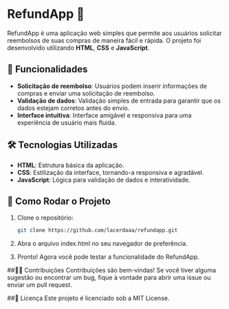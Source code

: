 # RefundApp 💸

RefundApp é uma aplicação web simples que permite aos usuários solicitar reembolsos de suas compras de maneira fácil e rápida. O projeto foi desenvolvido utilizando **HTML**, **CSS** e **JavaScript**.

## 🚀 Funcionalidades

- **Solicitação de reembolso**: Usuários podem inserir informações de compras e enviar uma solicitação de reembolso.
- **Validação de dados**: Validação simples de entrada para garantir que os dados estejam corretos antes do envio.
- **Interface intuitiva**: Interface amigável e responsiva para uma experiência de usuário mais fluida.

## 🛠️ Tecnologias Utilizadas

- **HTML**: Estrutura básica da aplicação.
- **CSS**: Estilização da interface, tornando-a responsiva e agradável.
- **JavaScript**: Lógica para validação de dados e interatividade.

## 🔧 Como Rodar o Projeto

1. Clone o repositório:

   ```bash
   git clone https://github.com/lacerdaaa/refundapp.git
   ```
2. Abra o arquivo index.html no seu navegador de preferência.

3. Pronto! Agora você pode testar a funcionalidade do RefundApp.

##👨‍💻 Contribuições
Contribuições são bem-vindas! Se você tiver alguma sugestão ou encontrar um bug, fique à vontade para abrir uma issue ou enviar um pull request.

##📄 Licença
Este projeto é licenciado sob a MIT License.
